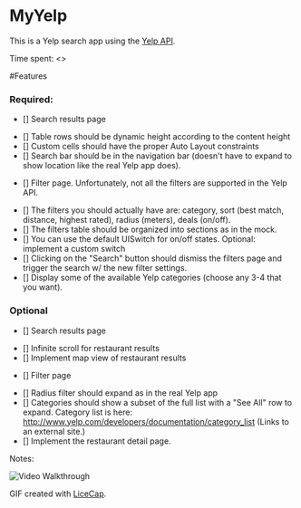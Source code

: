 # MyYelp

This is a Yelp search app using the [Yelp API](http://developer.rottentomatoes.com/docs/read/JSON). 

Time spent: <>

#Features
### Required:
- [] Search results page
 * [] Table rows should be dynamic height according to the content height
 * [] Custom cells should have the proper Auto Layout constraints
 * [] Search bar should be in the navigation bar (doesn't have to expand to show location  like the real Yelp app does).

- [] Filter page. Unfortunately, not all the filters are supported in the Yelp API.
 * [] The filters you should actually have are: category, sort (best match, distance, highest rated), radius (meters), deals (on/off).
 * [] The filters table should be organized into sections as in the mock.
 * [] You can use the default UISwitch for on/off states. Optional: implement a custom switch
 * [] Clicking on the "Search" button should dismiss the filters page and trigger the search w/ the new filter settings.
 * [] Display some of the available Yelp categories (choose any 3-4 that you want).

### Optional

 - [] Search results page
  * [] Infinite scroll for restaurant results
  * [] Implement map view of restaurant results
 - [] Filter page
  * [] Radius filter should expand as in the real Yelp app
  * [] Categories should show a subset of the full list with a "See All" row to expand. Category list is here: http://www.yelp.com/developers/documentation/category_list (Links to an external site.)
  * [] Implement the restaurant detail page.

Notes:



![Video Walkthrough](yelp.gif)

GIF created with [LiceCap](http://www.cockos.com/licecap/).
